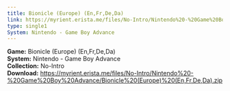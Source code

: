 ```yaml
---
title: Bionicle (Europe) (En,Fr,De,Da)
link: https://myrient.erista.me/files/No-Intro/Nintendo%20-%20Game%20Boy%20Advance/Bionicle%20(Europe)%20(En,Fr,De,Da).zip
type: single1
System: Nintendo - Game Boy Advance
---
```

<b>Game:</b> Bionicle (Europe) (En,Fr,De,Da)<br>
<b>System:</b> Nintendo - Game Boy Advance<br>
<b>Collection:</b> No-Intro<br>
<b>Download:</b> https://myrient.erista.me/files/No-Intro/Nintendo%20-%20Game%20Boy%20Advance/Bionicle%20(Europe)%20(En,Fr,De,Da).zip